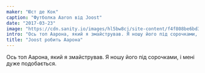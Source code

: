 ```yaml
---
maker: "Юст де Кок"
caption: "Футболка Aaron від Joost"
date: "2017-03-23"
image: "https://cdn.sanity.io/images/hl5bw8cj/site-content/f4f808be6bd3b6f7dd33c4da10e7dd81a8a89df8-2048x1365.jpg"
intro: "Ось топ Аарона, який я змайстрував. Я ношу його під сорочками, і мені дуже подобається."
title: "Joost робить Аарона"
---
```


Ось топ Аарона, який я змайстрував. Я ношу його під сорочками, і мені дуже подобається.

